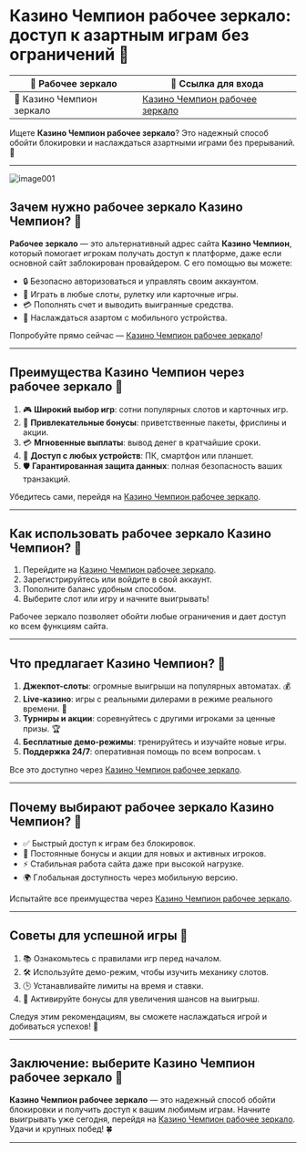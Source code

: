 # Казино Чемпион рабочее зеркало: доступ к азартным играм без ограничений 🎰

| 🎯 **Рабочее зеркало** | 🔗 **Ссылка для входа** |
|------------------------|--------------------------|
| 🌟 Казино Чемпион зеркало | [Казино Чемпион рабочее зеркало](https://champcasino.ink/pobeda/doa-hats?p80412p305331p112c) |

Ищете **Казино Чемпион рабочее зеркало**? Это надежный способ обойти блокировки и наслаждаться азартными играми без прерываний. 🎲

---
![image001](https://github.com/user-attachments/assets/5cabe0cd-620d-4b8c-b177-d9102c1d46bc)

## Зачем нужно рабочее зеркало Казино Чемпион? 🤔

**Рабочее зеркало** — это альтернативный адрес сайта **Казино Чемпион**, который помогает игрокам получать доступ к платформе, даже если основной сайт заблокирован провайдером. С его помощью вы можете:

- 🔒 Безопасно авторизоваться и управлять своим аккаунтом.  
- 🎰 Играть в любые слоты, рулетку или карточные игры.  
- 💳 Пополнять счет и выводить выигранные средства.  
- 📱 Наслаждаться азартом с мобильного устройства.  

Попробуйте прямо сейчас — [Казино Чемпион рабочее зеркало](https://champcasino.ink/pobeda/doa-hats?p80412p305331p112c)!

---

## Преимущества Казино Чемпион через рабочее зеркало 🌟

1. 🎮 **Широкий выбор игр**: сотни популярных слотов и карточных игр.  
2. 🤑 **Привлекательные бонусы**: приветственные пакеты, фриспины и акции.  
3. 💳 **Мгновенные выплаты**: вывод денег в кратчайшие сроки.  
4. 📱 **Доступ с любых устройств**: ПК, смартфон или планшет.  
5. 🛡️ **Гарантированная защита данных**: полная безопасность ваших транзакций.  

Убедитесь сами, перейдя на [Казино Чемпион рабочее зеркало](https://champcasino.ink/pobeda/doa-hats?p80412p305331p112c).

---

## Как использовать рабочее зеркало Казино Чемпион? 🔑

1. Перейдите на [Казино Чемпион рабочее зеркало](https://champcasino.ink/pobeda/doa-hats?p80412p305331p112c).  
2. Зарегистрируйтесь или войдите в свой аккаунт.  
3. Пополните баланс удобным способом.  
4. Выберите слот или игру и начните выигрывать!  

Рабочее зеркало позволяет обойти любые ограничения и дает доступ ко всем функциям сайта.

---

## Что предлагает Казино Чемпион? 🎲

1. **Джекпот-слоты**: огромные выигрыши на популярных автоматах. 💰  
2. **Live-казино**: игры с реальными дилерами в режиме реального времени. 🎥  
3. **Турниры и акции**: соревнуйтесь с другими игроками за ценные призы. 🏆  
4. **Бесплатные демо-режимы**: тренируйтесь и изучайте новые игры.  
5. **Поддержка 24/7**: оперативная помощь по всем вопросам. 📞  

Все это доступно через [Казино Чемпион рабочее зеркало](https://champcasino.ink/pobeda/doa-hats?p80412p305331p112c).

---

## Почему выбирают рабочее зеркало Казино Чемпион? 🚀

- ✅ Быстрый доступ к играм без блокировок.  
- 🎁 Постоянные бонусы и акции для новых и активных игроков.  
- ⚡ Стабильная работа сайта даже при высокой нагрузке.  
- 🌍 Глобальная доступность через мобильную версию.  

Испытайте все преимущества через [Казино Чемпион рабочее зеркало](https://champcasino.ink/pobeda/doa-hats?p80412p305331p112c).

---

## Советы для успешной игры 🎯

1. 📚 Ознакомьтесь с правилами игр перед началом.  
2. 🛠️ Используйте демо-режим, чтобы изучить механику слотов.  
3. 🕒 Устанавливайте лимиты на время и ставки.  
4. 🎁 Активируйте бонусы для увеличения шансов на выигрыш.  

Следуя этим рекомендациям, вы сможете наслаждаться игрой и добиваться успехов! 🏅

---

## Заключение: выберите Казино Чемпион рабочее зеркало 🎉

**Казино Чемпион рабочее зеркало** — это надежный способ обойти блокировки и получить доступ к вашим любимым играм. Начните выигрывать уже сегодня, перейдя на [Казино Чемпион рабочее зеркало](https://champcasino.ink/pobeda/doa-hats?p80412p305331p112c). Удачи и крупных побед! 🍀

---

